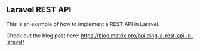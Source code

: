 ## Laravel REST API

This is an example of how to implement a REST API in Laravel.

Check out the blog post here:
https://blog.matrix.pro/building-a-rest-api-in-laravel/
